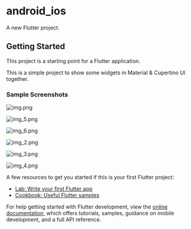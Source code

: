 # android_ios

A new Flutter project.

## Getting Started

This project is a starting point for a Flutter application.

This is a simple project to show some widgets in Material & Cupertino UI together.

### Sample Screenshots

![img.png](img.png)

![img_5.png](img_5.png)

![img_6.png](img_6.png)

![img_2.png](img_2.png)

![img_3.png](img_3.png)

![img_4.png](img_4.png)

A few resources to get you started if this is your first Flutter project:

- [Lab: Write your first Flutter app](https://docs.flutter.dev/get-started/codelab)
- [Cookbook: Useful Flutter samples](https://docs.flutter.dev/cookbook)

For help getting started with Flutter development, view the
[online documentation](https://docs.flutter.dev/), which offers tutorials,
samples, guidance on mobile development, and a full API reference.
